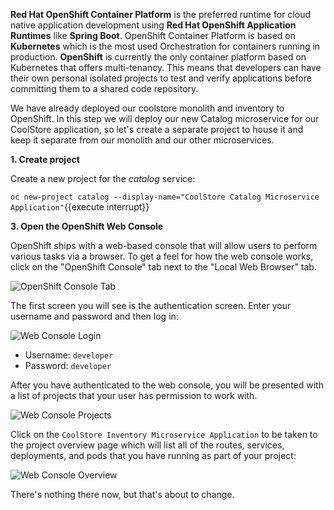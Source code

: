 **Red Hat OpenShift Container Platform** is the preferred runtime for cloud native application development
using **Red Hat OpenShift Application Runtimes**
like **Spring Boot**. OpenShift Container Platform is based on **Kubernetes** which is the most used Orchestration
for containers running in production. **OpenShift** is currently the only container platform based on Kubernetes
that offers multi-tenancy. This means that developers can have their own personal isolated projects to test and
verify applications before committing them to a shared code repository.

We have already deployed our coolstore monolith and inventory to OpenShift. In this step we will deploy our new Catalog microservice for our CoolStore application,
so let's create a separate project to house it and keep it separate from our monolith and our other microservices.

**1. Create project**

Create a new project for the *catalog* service:

```oc new-project catalog --display-name="CoolStore Catalog Microservice Application"```{{execute interrupt}}

**3. Open the OpenShift Web Console**

OpenShift ships with a web-based console that will allow users to
perform various tasks via a browser. To get a feel for how the web console
works, click on the "OpenShift Console" tab next to the "Local Web Browser" tab.

![OpenShift Console Tab](../../assets/mono-to-micro-part-1/openshift-console-tab.png)

The first screen you will see is the authentication screen. Enter your username and password and 
then log in:

![Web Console Login](../../assets/mono-to-micro-part-1/login.png)

* Username: `developer`
* Password: `developer`

After you have authenticated to the web console, you will be presented with a
list of projects that your user has permission to work with.

![Web Console Projects](../../assets/mono-to-micro-part-1/projects.png)

Click on the `CoolStore Inventory Microservice Application` to be taken to the project overview page
which will list all of the routes, services, deployments, and pods that you have
running as part of your project:

![Web Console Overview](../../assets/mono-to-micro-part-1/overview.png)

There's nothing there now, but that's about to change.